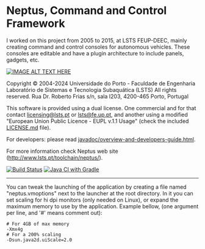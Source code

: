 Neptus, Command and Control Framework
=====================================

I worked on this project from 2005 to 2015, at LSTS FEUP-DEEC, mainly creating command and control consoles for autonomous vehicles. These consoles are editable and have a plugin architecture to include panels, gadgets, etc.

[![IMAGE ALT TEXT HERE](https://img.youtube.com/vi/4p_mSsJDwQk/0.jpg)](https://www.youtube.com/watch?v=4p_mSsJDwQk)

Copyright © 2004-2024 Universidade do Porto - Faculdade de Engenharia
Laboratório de Sistemas e Tecnologia Subaquática (LSTS)
All rights reserved.
Rua Dr. Roberto Frias s/n, sala I203, 4200-465 Porto, Portugal


This software is provided using a dual license. One commercial and for that
contact licensing@lsts.pt or lsts@fe.up.pt, and another using a modified
"European Union Public Licence - EUPL v.1.1 Usage" (check the included
[LICENSE.md](LICENSE.md) file).

For developers: please read [javadoc/overview-and-developers-guide.html](javadoc/overview-and-developers-guide.html).

For more information check Neptus web site (http://www.lsts.pt/toolchain/neptus/).

[![Build Status](https://travis-ci.org/LSTS/neptus.svg?branch=develop)](https://travis-ci.org/LSTS/neptus)
[![Java CI with Gradle](https://github.com/LSTS/neptus/workflows/Java%20CI%20with%20Gradle/badge.svg)](https://github.com/LSTS/neptus/actions?query=workflow%3A%22Java+CI+with+Gradle%22)

---------------------------------------------------------------------

You can tweak the launching of the application by creating a file
named "neptus.vmoptions" next to the launcher at the root directory.
In it you can set scaling for hi dpi monitors (only needed on Linux),
or expand the maximum memory to use by the application. Example bellow,
(one argument per line, and '#' means comment out):

```properties
# For 4GB of max memory
-Xmx4g
# For a 200% scaling
-Dsun.java2d.uiScale=2.0
```
